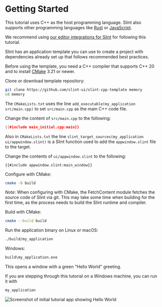<!-- Copyright © SixtyFPS GmbH <info@slint.dev> ; SPDX-License-Identifier: MIT -->

# Getting Started

This tutorial uses C++ as the host programming language. Slint also supports other programming languages like
[Rust](https://slint.dev/docs/rust/slint/) or [JavaScript](https://slint.dev/docs/node/).

We recommend using [our editor integrations for Slint](https://github.com/slint-ui/slint/tree/master/editors) for following this tutorial.

Slint has an application template you can use to create a project with dependencies already set up that follows recommended best practices.

Before using the template, you need a C++ compiler that supports C++ 20 and to install [CMake](https://cmake.org/download/) 3.21 or newer.

Clone or download template repository:

```sh
git clone https://github.com/slint-ui/slint-cpp-template memory
cd memory
```

The `CMakeLists.txt` uses the line `add_executable(my_application src/main.cpp)` to set `src/main.cpp` as the main C++ code file.

Change the content of `src/main.cpp` to the following:

```cpp
{{#include main_initial.cpp:main}}
```

Also in `CMakeLists.txt` the line
`slint_target_sources(my_application ui/appwindow.slint)` is a Slint function used to
add the `appwindow.slint` file to the target.

Change the contents of `ui/appwindow.slint` to the following:

```slint
{{#include appwindow.slint:main_window}}
```

Configure with CMake:

```sh
cmake -B build
```

_Note_: When configuring with CMake, the FetchContent module fetches the source code of Slint via git.
This may take some time when building for the first time, as the process needs to build
the Slint runtime and compiler.

Build with CMake:

```sh
cmake --build build
```

Run the application binary on Linux or macOS:

```sh
./build/my_application
```

Windows:

```sh
build\my_application.exe
```

This opens a window with a green "Hello World" greeting.

If you are stepping through this tutorial on a Windows machine, you can run it with

```sh
my_application
```

![Screenshot of initial tutorial app showing Hello World](https://slint.dev/blog/memory-game-tutorial/getting-started.png "Hello World")
